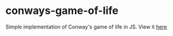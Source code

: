 # conways-game-of-life
Simple implementation of Conway's game of life in JS. View it [here](http://people.emich.edu/elewis23/CGOL/)
